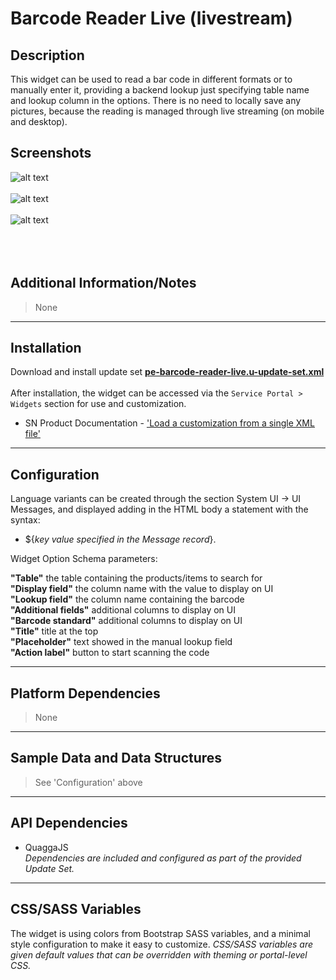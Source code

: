 # Barcode Reader Live (livestream)

## Description

This widget can be used to read a bar code in different formats or to manually enter it, providing a backend lookup just specifying table name and lookup column in the options.
There is no need to locally save any pictures, because the reading is managed through live streaming (on mobile and desktop).

## Screenshots
![alt text](../images/pe-barcode-reader-live-01.png "Barcode Reader - After scanning code") <br/><br/>
![alt text](../images/pe-barcode-reader-live-02.png "Barcode Reader - After scanning code") <br/><br/>
![alt text](../images/pe-barcode-reader-live-03.gif "Barcode Reader - Demo video") <br/><br/>
<br/>
<br/>

## Additional Information/Notes
> None
---
## Installation
Download and install update set **[pe-barcode-reader-live.u-update-set.xml](https://github.com/platform-experience/serviceportal-widget-library/blob/feature/barcode-reader-live/pe-barcode-reader-live/pe-barcode-reader-live.u-update-set.xml)** <br/><br/>
After installation, the widget can be accessed via the `Service Portal > Widgets` section for use and customization.<br/>
* SN Product Documentation - ['Load a customization from a single XML file'](https://docs.servicenow.com/bundle/istanbul-application-development/page/build/system-update-sets/task/t_LoadCustomizationsFromAnXMLFile.html)

---
## Configuration
Language variants can be created through the section System UI -> UI Messages, and displayed adding in the HTML body a statement with the syntax:<br/>
* ${<i>key value specified in the Message record</i>}.

Widget Option Schema parameters:

**"Table"**  the table containing the products/items to search for<br/>
**"Display field"**  the column name with the value to display on UI<br/>
**"Lookup field"**  the column name containing the barcode<br/>
**"Additional fields"**  additional columns to display on UI<br/>
**"Barcode standard"**  additional columns to display on UI<br/>
**"Title"**  title at the top<br/>
**"Placeholder"**  text showed in the manual lookup field<br/>
**"Action label"**  button to start scanning the code<br/>

---
## Platform Dependencies
> None
---
## Sample Data and Data Structures
> See 'Configuration' above
---
## API Dependencies
* QuaggaJS <br/>
<i>Dependencies are included and configured as part of the provided Update Set.</i>
---
## CSS/SASS Variables
The widget is using colors from Bootstrap SASS variables, and a minimal style configuration to make it easy to customize.
_CSS/SASS variables are given default values that can be overridden with theming or portal-level CSS._
